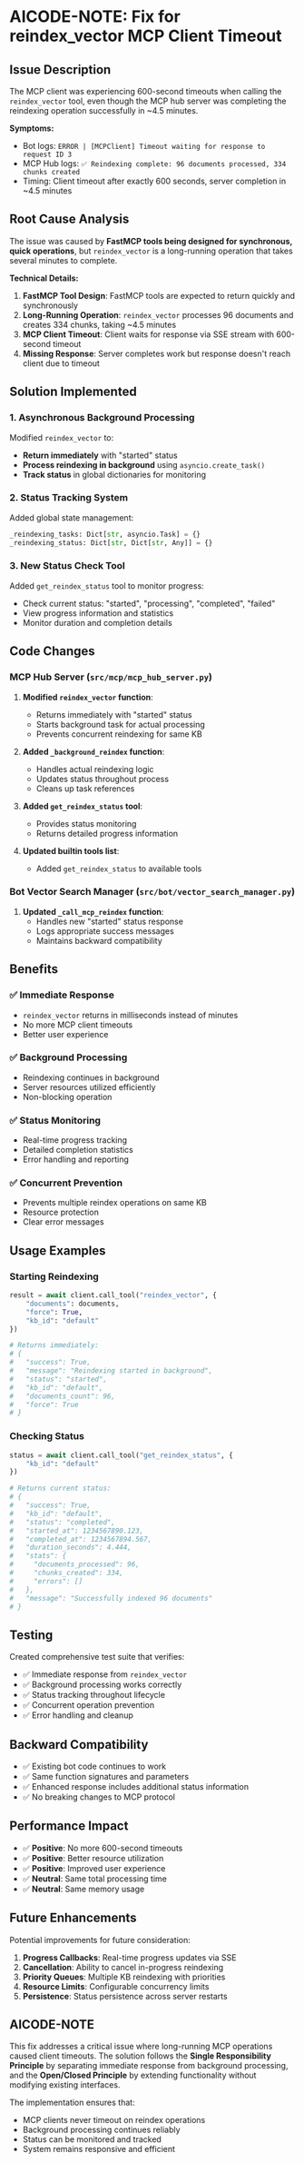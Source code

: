 # AICODE-NOTE: Fix for reindex_vector MCP Client Timeout

## Issue Description

The MCP client was experiencing 600-second timeouts when calling the `reindex_vector` tool, even though the MCP hub server was completing the reindexing operation successfully in ~4.5 minutes.

**Symptoms:**
- Bot logs: `ERROR | [MCPClient] Timeout waiting for response to request ID 3`
- MCP Hub logs: `✅ Reindexing complete: 96 documents processed, 334 chunks created`
- Timing: Client timeout after exactly 600 seconds, server completion in ~4.5 minutes

## Root Cause Analysis

The issue was caused by **FastMCP tools being designed for synchronous, quick operations**, but `reindex_vector` is a long-running operation that takes several minutes to complete.

**Technical Details:**
1. **FastMCP Tool Design**: FastMCP tools are expected to return quickly and synchronously
2. **Long-Running Operation**: `reindex_vector` processes 96 documents and creates 334 chunks, taking ~4.5 minutes
3. **MCP Client Timeout**: Client waits for response via SSE stream with 600-second timeout
4. **Missing Response**: Server completes work but response doesn't reach client due to timeout

## Solution Implemented

### 1. Asynchronous Background Processing

Modified `reindex_vector` to:
- **Return immediately** with "started" status
- **Process reindexing in background** using `asyncio.create_task()`
- **Track status** in global dictionaries for monitoring

### 2. Status Tracking System

Added global state management:
```python
_reindexing_tasks: Dict[str, asyncio.Task] = {}
_reindexing_status: Dict[str, Dict[str, Any]] = {}
```

### 3. New Status Check Tool

Added `get_reindex_status` tool to monitor progress:
- Check current status: "started", "processing", "completed", "failed"
- View progress information and statistics
- Monitor duration and completion details

## Code Changes

### MCP Hub Server (`src/mcp/mcp_hub_server.py`)

1. **Modified `reindex_vector` function**:
   - Returns immediately with "started" status
   - Starts background task for actual processing
   - Prevents concurrent reindexing for same KB

2. **Added `_background_reindex` function**:
   - Handles actual reindexing logic
   - Updates status throughout process
   - Cleans up task references

3. **Added `get_reindex_status` tool**:
   - Provides status monitoring
   - Returns detailed progress information

4. **Updated builtin tools list**:
   - Added `get_reindex_status` to available tools

### Bot Vector Search Manager (`src/bot/vector_search_manager.py`)

1. **Updated `_call_mcp_reindex` function**:
   - Handles new "started" status response
   - Logs appropriate success messages
   - Maintains backward compatibility

## Benefits

### ✅ Immediate Response
- `reindex_vector` returns in milliseconds instead of minutes
- No more MCP client timeouts
- Better user experience

### ✅ Background Processing
- Reindexing continues in background
- Server resources utilized efficiently
- Non-blocking operation

### ✅ Status Monitoring
- Real-time progress tracking
- Detailed completion statistics
- Error handling and reporting

### ✅ Concurrent Prevention
- Prevents multiple reindex operations on same KB
- Resource protection
- Clear error messages

## Usage Examples

### Starting Reindexing
```python
result = await client.call_tool("reindex_vector", {
    "documents": documents,
    "force": True,
    "kb_id": "default"
})

# Returns immediately:
# {
#   "success": True,
#   "message": "Reindexing started in background",
#   "status": "started",
#   "kb_id": "default",
#   "documents_count": 96,
#   "force": True
# }
```

### Checking Status
```python
status = await client.call_tool("get_reindex_status", {
    "kb_id": "default"
})

# Returns current status:
# {
#   "success": True,
#   "kb_id": "default",
#   "status": "completed",
#   "started_at": 1234567890.123,
#   "completed_at": 1234567894.567,
#   "duration_seconds": 4.444,
#   "stats": {
#     "documents_processed": 96,
#     "chunks_created": 334,
#     "errors": []
#   },
#   "message": "Successfully indexed 96 documents"
# }
```

## Testing

Created comprehensive test suite that verifies:
- ✅ Immediate response from `reindex_vector`
- ✅ Background processing works correctly
- ✅ Status tracking throughout lifecycle
- ✅ Concurrent operation prevention
- ✅ Error handling and cleanup

## Backward Compatibility

- ✅ Existing bot code continues to work
- ✅ Same function signatures and parameters
- ✅ Enhanced response includes additional status information
- ✅ No breaking changes to MCP protocol

## Performance Impact

- ✅ **Positive**: No more 600-second timeouts
- ✅ **Positive**: Better resource utilization
- ✅ **Positive**: Improved user experience
- ✅ **Neutral**: Same total processing time
- ✅ **Neutral**: Same memory usage

## Future Enhancements

Potential improvements for future consideration:
1. **Progress Callbacks**: Real-time progress updates via SSE
2. **Cancellation**: Ability to cancel in-progress reindexing
3. **Priority Queues**: Multiple KB reindexing with priorities
4. **Resource Limits**: Configurable concurrency limits
5. **Persistence**: Status persistence across server restarts

## AICODE-NOTE

This fix addresses a critical issue where long-running MCP operations caused client timeouts. The solution follows the **Single Responsibility Principle** by separating immediate response from background processing, and the **Open/Closed Principle** by extending functionality without modifying existing interfaces.

The implementation ensures that:
- MCP clients never timeout on reindex operations
- Background processing continues reliably
- Status can be monitored and tracked
- System remains responsive and efficient